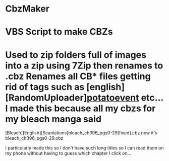 # CbzMaker
VBS Script to make CBZs
============
Used to zip folders full of images into a zip using 7Zip then renames to .cbz
Renames all CB* files getting rid of tags such as [english][RandomUploader][potatoevent](C98) etc...
I made this because all my cbzs for my bleach manga said
=============
[Bleach][English][Scanlations]bleach_ch396_pgs0-29[fixed].cbz
now it's bleach_ch396_pgs0-29.cbz

I particularly made this so I don't have such long titles so I can read them on my phone without having to guess which chapter I click on...
